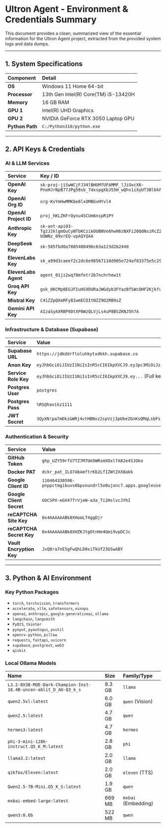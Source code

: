 # Ultron Agent - Environment & Credentials Summary

This document provides a clean, summarized view of the essential information for the Ultron Agent project, extracted from the provided system logs and data dumps.

---

## 1. System Specifications

| Component      | Detail                                  |
| :------------- | :-------------------------------------- |
| **OS**         | Windows 11 Home 64-bit                  |
| **Processor**  | 13th Gen Intel(R) Core(TM) i5-13420H    |
| **Memory**     | 16 GB RAM                               |
| **GPU 1**      | Intel(R) UHD Graphics                   |
| **GPU 2**      | NVIDIA GeForce RTX 3050 Laptop GPU      |
| **Python Path**| `C:/Python310/python.exe`               |

---

## 2. API Keys & Credentials

### AI & LLM Services

| Service         | Key / ID                                                                                                   |
| :-------------- | :--------------------------------------------------------------------------------------------------------- |
| **OpenAI Key**      | `sk-proj-jiSwWCjFJ34lBHUMfUFAMMF_lJiOxcX6-PnoHJrNpB77JPg58sb_7dxspgXbJS5H_wQhv1iXyUT3BlbkFJi-ZkCrgEY0OR9` |
| **OpenAI Org ID**   | `org-KvYmHwMMKbe8lxOMBGvHYvl4`                                                                              |
| **OpenAI Project ID**| `proj_hKLZKFrOynu4SCUm6nspR1PY`                                                                            |
| **Anthropic Key**   | `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` |
| **DeepSeek Key**    | `sk-585fbd0a7885488496c63a123d2b2440`                                                                       |
| **ElevenLabs Key**  | `sk_a99d3caeef2c2dc6e98567110d905e724af83375e5c29d9d`                                                                       |
| **ElevenLabs Agent**| `agent_01jz2wq70mfetr2b7nchrhew1t`                                                                          |
| **Groq API Key**    | `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`                                                                       |
| **Mistral Key**     | `C41ZZpQXmRFy8IwmECDItNZZ9O2RB9sZ`                                                                          |
| **Gemini API Key**  | `AIzaSyAXRBP9DtXP8WzQLVjLs4uP8BSZKNJ5h7A`                                                                       |

### Infrastructure & Database (Supabase)

| Service            | Value                                                                                                 |
| :----------------- | :---------------------------------------------------------------------------------------------------- |
| **Supabase URL**   | `https://jdkddrfloluhkytxdkkh.supabase.co`                                                            |
| **Anon Key**       | `eyJhbGciOiJIUzI1NiIsInR5cCI6IkpXVCJ9.eyJpc3MiOiJzdXBhYmFzZSIsInJlZiI6Impka2RkcmZsb2x1aGt5dHhka2toIiwicm9sZSI6ImFub24iLCJpYXQiOjE3NTE1ODYwNjksImV4cCI6MjA2NzE2MjA2OX0.nlMs2YRoC63AnpXTY9KuIFbebF_KjzgWXuxWcPBVX9A` |
| **Service Role Key** | `eyJhbGciOiJIUzI1NiIsInR5cCI6IkpXVCJ9.ey...` (Full key available in source)                          |
| **Postgres User**  | `postgres`                                                                                            |
| **Postgres Pass**  | `%RS@havikz1111`                                                                                      |
| **JWT Secret**     | `3QyXN!pa7mDkz&WRj4vtHBNxz2spVzj3pUbe2GnKsQMqLsbFs`                                                     |

### Authentication & Security

| Service               | Value                                                                                                 |
| :-------------------- | :---------------------------------------------------------------------------------------------------- |
| **GitHub Token**      | `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`                                                            |
| **Docker PAT**        | `dckr_pat_ILO7AbAmftrKb2LfIZWt2XX8akk`                                                                |
| **Google Client ID**    | `116464330596-pnppctmgibuvs6bpvnundrl5o0ujonc7.apps.googleusercontent.com`                             |
| **Google Client Secret**| `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`                                                                |
| **reCAPTCHA Site Key**| `0x4AAAAAABk0XHomLT4ggDjr`                                                                           |
| **reCAPTCHA Secret Key**| `0x4AAAAAABk0XHZKJtgOtnHe4Gmi9vpDCJc`                                                                |
| **Vault Encryption Key**| `JvQ8ra7nE5gFwQhLD0xiTkUf23GSwABY`                                                                    |

---

## 3. Python & AI Environment

### Key Python Packages

- `torch`, `torchvision`, `transformers`
- `accelerate`, `vllm`, `safetensors`, `einops`
- `openai`, `anthropic`, `google-generativeai`, `ollama`
- `langchain`, `langsmith`
- `PyQt5`, `tkinter`
- `pynput`, `pyautogui`, `psutil`
- `opencv-python`, `pillow`
- `requests`, `fastapi`, `uvicorn`
- `supabase`, `postgrest`, `web3`
- `qiskit`

### Local Ollama Models

| Name                                                              | Size   | Family/Type       |
| :---------------------------------------------------------------- | :----- | :---------------- |
| `L3.2-8X3B-MOE-Dark-Champion-Inst-18.4B-uncen-ablit_D_AU-Q3_k_s` | 8.3 GB | `llama`           |
| `qwen2.5vl:latest`                                                | 6.0 GB | `qwen` (Vision)   |
| `qwen2.5:latest`                                                  | 4.7 GB | `qwen`            |
| `hermes3:latest`                                                  | 4.7 GB | `hermes`          |
| `phi-3-mini-128k-instruct.Q5_K_M:latest`                          | 2.8 GB | `phi`             |
| `llama3.2:latest`                                                 | 2.0 GB | `llama`           |
| `qikfox/Eleven:latest`                                            | 2.0 GB | `eleven` (TTS)    |
| `Qwen2.5-7B-Mini.Q5_K_S:latest`                                   | 1.9 GB | `qwen`            |
| `mxbai-embed-large:latest`                                        | 669 MB | `mxbai` (Embedding) |
| `qwen3:0.6b`                                                      | 522 MB | `qwen`            |



